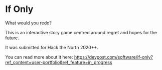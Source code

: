 # If Only
What would you redo?

This is an interactive story game centred around regret and hopes for the future.

It was submitted for Hack the North 2020++.

You can read more about it here: https://devpost.com/software/if-only?ref_content=user-portfolio&ref_feature=in_progress
